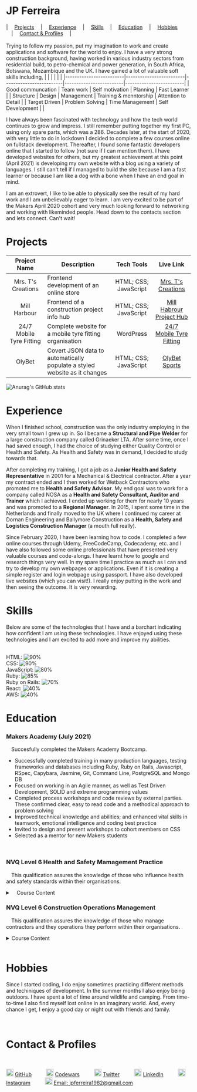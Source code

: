 JP Ferreira
======

|&emsp; [Projects](#proj) &emsp;|&emsp; [Experience](#exp) &emsp;|&emsp; [Skills](#ski) &emsp;|&emsp; [Education](#edu) &emsp;|&emsp; [Hobbies](#hob) &emsp;|&emsp; [Contact & Profiles](#cont_prof) &emsp;|
<br>
<br>
Trying to follow my passion, put my imagination to work and create applications and software for the world to enjoy. I have a very strong construction background, having worked in various industry sectors from residential build, to petro-chemical and power generation, in South Africa, Botswana, Mozambique and the UK. I have gained a lot of valuable soft skills including, 
|                         |                         |                         |                         |                         |
|-------------------------|-------------------------|-------------------------|-------------------------|-------------------------|
| Good communcation       | Team work               | Self motivation         | Planning                | Fast Learner            |
| Structure               | Design                  | Management              | Training & menntorship  | Attention to Detail     |
| Target Driven           | Problem Solving         | Time Management         | Self Development        |                         |

I have always been fascinated with technology and how the tech world continues to grow and impress. I still remember putting together my first PC, using only spare parts, which was a 286. Decades later, at the start of 2020, with very little to do in lockdown I decided to complete a few courses online on fullstack development. Thereafter, I found some fantastic developers online that I started to follow (not sure if I can mention them). I have developed websites for others, but my greatest achievement at this point (April 2021) is developing my own website with a blog using a variety of languages. I still can't tell if I managed to build the site because I am a fast learner or because I am like a dog with a bone when I have an end goal in mind.

I am an extrovert, I like to be able to physically see the result of my hard work and I am unbelievably eager to learn. I am very excited to be part of the Makers April 2020 cohort and very much looking forward to networking and working with likeminded people. Head down to the contacts section and lets connect. Can't wait!

# Projects<a name="proj"></a>

|        Project Name       |               Description                      |          Tech Tools          |                      Live Link                                  |
|:-------------------------:|------------------------------------------------|:----------------------------:|:---------------------------------------------------------------:|
|Mrs. T's Creations         | Frontend development of an online store        | HTML; CSS; JavaScript        | [Mrs. T's Creations](https://gowebme.co.uk/mrstcreations/)      |
|Mill Harbour               | Frontend of a construction project info hub    | HTML; CSS; JavaScript        | [Mill Habrour Project Hub](https://gowebme.co.uk/millharbourproject/)|
|24/7 Mobile Tyre Fitting   | Complete website for a mobile tyre fitting organisation | WordPress | [24/7 Mobile Tyre Fitting](https://emergency24mobiletyrefitting.co.uk/)   |
|OlyBet                     | Covert JSON data to automatically populate a styled website as it changes| HTML; CSS; JavaScript | [OlyBet Sports](https://www.olybet.eu/sports)|

![Anurag's GitHub stats](https://github-readme-stats.vercel.app/api?username=GoWebMe2020&show_icons=true&theme=radical)

# Experience<a name="exp"></a>

When I finished school, construction was the only industry employing in the very small town I grew up in. So I became a **Structural and Pipe Welder** for a large construction company called Grinaeker LTA. After some time, once I had saved enough, I had the choice of studying either Quality Control or Health and Safety. As Health and Safety was in demand, I decided to study towards that.

After completing my training, I got a job as a **Junior Health and Safety Representative** in 2001 for a Mechanical & Electrical contractor. After a year my contract ended and I then worked for Wetback Contractors who promoted me to **Health and Safety Advisor**. My end goal was to work for a company called NOSA as a **Health and Safety Consultant, Auditor and Trainer** which I achieved. I ended up working for them for nearly 10 years and was promoted to a **Regional Manager**. In 2015, I spent some time in the Netherlands and finally moved to the UK where I continued my career at Dornan Engineering and Ballymore Construction as a **Health, Safety and Logistics Construction Manager** (a mouth full really).
  
Since February 2020, I have been learning how to code. I completed a few online courses through Udemy, FreeCodeCamp, Codecademy, etc. and I have also followed some online professionals that have presented very valuable courses and code-alongs. I have learnt how to google and research things very well. In my spare time I practice as much as I can and try to develop my own webpages or applications. Even if it is creating a simple register and login webpage using passport. I have also developed live websites (which you can visit!). I really enjoy putting in the work and then seeing the outcome. It is very rewarding. 

# Skills<a name="ski"></a>

Below are some of the technologies that I have and a barchart indicating how confident I am using these technologies. I have enjoyed using these technologies and I am excited to add more and improve my abilities. 
<br>
<br>

HTML:
![90%](https://progress-bar.dev/90/?width=1000)<br>
CSS:
![90%](https://progress-bar.dev/90/?width=1000)<br>
JavaScript:
![80%](https://progress-bar.dev/80/?width=1000)<br>
Ruby:
![85%](https://progress-bar.dev/85/?width=1000)<br>
Ruby on Rails:
![70%](https://progress-bar.dev/70/?width=1000)<br>
React:
![40%](https://progress-bar.dev/40/?width=1000)<br>
AWS:
![40%](https://progress-bar.dev/40/?width=1000)<br>

# Education<a name="edu"></a>

### **Makers Academy** (July 2021)

&emsp;Succesfully completed the Makers Academy Bootcamp.
  - Successfully completed training in many production languages, testing frameworks and databases including Ruby,
Ruby on Rails, Javascript, RSpec, Capybara, Jasmine, Git, Command Line, PostgreSQL and Mongo DB
  - Focused on working in an Agile manner, as well as Test Driven Development, SOLID and extreme programming values
  - Completed process workshops and code reviews by external parties. These confirmed clear, easy to read code and a
methodical approach to problem solving
  - Improved technical knowledge and abilities; and enhanced vital skills in teamwork, emotional intelligence and coding
best practice
  - Invited to design and present workshops to cohort members on CSS
  - Selected as a mentor for new Makers students
<br>

### **NVQ Level 6 Health and Safety Mamagement Practice**

&emsp;This qualification assures the knowledge of those who influence health and safety standards within their organisations.
<br>
<details closed>
<summary>&emsp;Course Content</summary>
<br>
  <ul>
    <li>Promote a positive Health and Safety culture</li>
    <li>Develop and implement the Health and Safety policy</li>
    <li>Develop and implement effective communication systems for Health and Safety information</li>
    <li>Develop and maintain individual and organisational competence in Health and Safety matters</li>
    <li>Identify, access and control Health and Safety risks</li>
    <li>Develop and implement proactive monitoring systems for Health and Safety</li>
    <li>Develop and implement reactive monitoring systems for Health and Safety</li>
    <li>Develop and implement Health and Safety emergency response systems and procedures</li>
    <li>Develop and implement Health and Safety review systems</li>
    <li>Maintain knowledge of improvements to influence health and safety practice</li>
  </ul>
</details>

### **NVQ Level 6 Construction Operations Management**

&emsp;This qualification assures the knowledge of those who manage contractors and they operations they perform within their organisations.
<br>
<details closed>
<summary>Course Content</summary>
<br>
  <ul>
    <li>Maintain health, safety and welfare systems in construction</li>
    <li>Manage the performance of teams and individuals in construction</li>
    <li>Chair meetings and take decisions in construction</li>
    <li>Enhance working relationships in construction</li>
    <li>Specify and control production documents in construction</li>
    <li>Identify, assess and evaluate project requirements in construction</li>
    <li>Evaluate and confirm work methods and programme in construction</li>
    <li>Ascertain the condition of property in construction</li>
  </ul>
</details>
<br>

# Hobbies<a name="hob"></a>
Since I started coding, I do enjoy sometimes practicing different methods and techiniques of development. In the summer months I also enjoy being outdoors. I have spent a lot of time around wildlife and camping. From time-to-time I also find myself lost online in an imaginary world. And, every chance I get, I enjoy a good day or night out with friends and family.

<br>

# Contact & Profiles<a name="cont_prof"></a>
<br>

<img src="https://cdn3.iconfinder.com/data/icons/logos-and-brands-adobe/512/142_Github-512.png" width="20" height="20"/> [GitHub](https://github.com/GoWebMe2020) &emsp; &emsp;
<img src="https://camo.githubusercontent.com/5334ac63cec7844521712c1f88727711dc1dc6a8b2a6ea85612408869f8dfef9/687474703a2f2f7777772e736f66746c61622e6e7475612e67722f7e6e69636b69652f696d616765732f6c6f676f2f636f6465776172732e706e67" width="20" height="20"/> [Codewars](https://www.codewars.com/users/jpferreira1982) &emsp; &emsp;
<img src="https://image.flaticon.com/icons/png/512/124/124021.png" width="20" height="20"/> [Twitter](https://twitter.com/GoWebMe) &emsp; &emsp;
<img src="https://cdn4.iconfinder.com/data/icons/social-messaging-ui-color-shapes-2-free/128/social-linkedin-circle-512.png" width="20" height="20"/> [LinkedIn](https://www.linkedin.com/in/jpferreira1982/) &emsp; &emsp;
<img src="https://upload.wikimedia.org/wikipedia/commons/thumb/a/a5/Instagram_icon.png/768px-Instagram_icon.png" width="20" height="20"/> [Instagram](https://www.instagram.com/gowebme/) &emsp; &emsp;
<img src="https://cdn4.iconfinder.com/data/icons/miu-black-social-2/60/mail-512.png" width="20" height="20"/> [Email: jpferreira1982@gmail.com](mailto:jpferreira1982@gmail.com)

